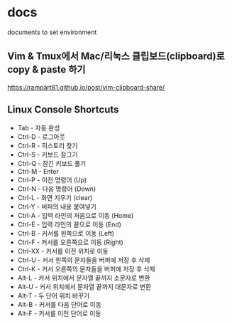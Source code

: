 # docs
documents to set environment

## Vim & Tmux에서 Mac/리눅스 클립보드(clipboard)로 copy & paste 하기
https://rampart81.github.io/post/vim-clipboard-share/

## Linux Console Shortcuts
- Tab - 자동 완성
- Ctrl-D - 로그아웃
- Ctrl-R - 히스토리 찾기
- Ctrl-S - 키보드 잠그기
- Ctrl-Q - 잠긴 키보드 풀기
- Ctrl-M - Enter
- Ctrl-P - 이전 명령어 (Up)
- Ctrl-N - 다음 명령어 (Down)
- Ctrl-L - 화면 지우기 (clear)
- Ctrl-Y - 버퍼의 내용 붙여넣기
- Ctrl-A - 입력 라인의 처음으로 이동 (Home)
- Ctrl-E - 입력 라인의 끝으로 이동 (End)
- Ctrl-B - 커서를 왼쪽으로 이동 (Left)
- Ctrl-F - 커서를 오른쪽으로 이동 (Right)
- Ctrl-XX - 커서를 이전 위치로 이동
- Ctrl-U - 커서 왼쪽의 문자들을 버퍼에 저장 후 삭제
- Ctrl-K - 커서 오른쪽의 문자들을 버퍼에 저장 후 삭제
- Alt-L - 커서 위치에서 문자열 끝까지 소문자로 변환
- Alt-U - 커서 위치에서 문자열 끝까지 대문자로 변환
- Alt-T - 두 단어 위치 바꾸기
- Alt-B - 커서를 다음 단어로 이동
- Alt-F - 커서를 이전 단어로 이동
